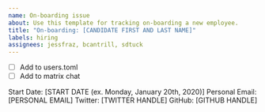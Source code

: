 ```yaml
---
name: On-boarding issue
about: Use this template for tracking on-boarding a new employee.
title: "On-boarding: [CANDIDATE FIRST AND LAST NAME]"
labels: hiring
assignees: jessfraz, bcantrill, sdtuck
---
```


- [ ] Add to users.toml
- [ ] Add to matrix chat

Start Date: [START DATE (ex. Monday, January 20th, 2020)]
Personal Email: [PERSONAL EMAIL]
Twitter: [TWITTER HANDLE]
GitHub: [GITHUB HANDLE]
